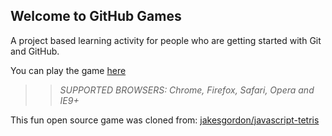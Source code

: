 ## Welcome to GitHub Games

A project based learning activity for people who are getting started with Git and GitHub.

You can play the game [here](https://czozeb.github.io/github-games/)

>> _*SUPPORTED BROWSERS*: Chrome, Firefox, Safari, Opera and IE9+_

This fun open source game was cloned from: [jakesgordon/javascript-tetris](https://github.com/jakesgordon/javascript-tetris)
